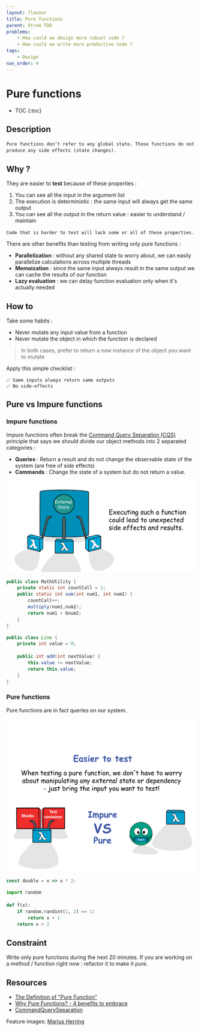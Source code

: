 ```yaml
---
layout: flavour
title: Pure functions
parent: Xtrem TDD
problems:
    - How could we design more robust code ?
    - How could we write more predictive code ?
tags: 
    - Design
nav_order: 4
---
```

# Pure functions
- TOC
{:toc}

## Description
`Pure functions don’t refer to any global state. Those functions do not produce any side effects (state changes).`

## Why ?
They are easier to **test** because of these properties :
1. You can see all the input in the argument list
2. The execution is deterministic : the same input will always get the same output
3. You can see all the output in the return value : easier to understand / maintain

`Code that is harder to test will lack some or all of these properties.`

There are other benefits than testing from writing only pure functions :
- **Parallelization** : without any shared state to worry about, we can easily parallelize calculations across multiple threads
- **Memoization** : since the same input always result in the same output we can cache the results of our function
- **Lazy evaluation** : we can delay function evaluation only when it's actually needed

## How to
Take some habits :
- Never mutate any input value from a function
- Never mutate the object in which the function is declared
> In both cases, prefer to return a new instance of the object you want to mutate

Apply this simple checklist :

```text
✅ Same inputs always return same outputs
✅ No side-effects
```

## Pure vs Impure functions
### Impure functions
Impure functions often break the [Command Query Separation (CQS)](https://martinfowler.com/bliki/CommandQuerySeparation.html) principle that says we should divide our object methods into 2 separated categories :
- **Queries** : Return a result and do not change the observable state of the system (are free of side effects)
- **Commands** : Change the state of a system but do not return a value.

![Impure function](img/impure-function.gif)

```java
public class MathUtility {
    private static int countCall = 1;
    public static int sum(int num1, int num2) {
        countCall++;
        multiply(num1,num2);
        return num1 + bnum2;
    }
}
```

```java
public class Line {
    private int value = 0;

    public int add(int nextValue) {
        this.value += nextValue;
        return this.value;
    }
}
```

### Pure functions
Pure functions are in fact queries on our system.

![Pure function and test](img/pure-functions-tests.png)

```javascript
const double = x => x * 2;
```

```python
import random

def f(x):
    if random.randint(1, 2) == 1:
        return x + 1
    return x + 2
```

## Constraint
Write only pure functions during the next 20 minutes.
If you are working on a method / function right now : refactor it to make it pure.

## Resources
- [The Definition of "Pure Function"](https://alvinalexander.com/scala/fp-book/definition-of-pure-function/)
- [Why Pure Functions? - 4 benefits to embrace](https://www.deadcoderising.com/2017-06-13-why-pure-functions-4-benefits-to-embrace-2/)
- [CommandQuerySeparation](https://martinfowler.com/bliki/CommandQuerySeparation.html)

Feature images: [Marius Herring](https://www.deadcoderising.com/2017-06-13-why-pure-functions-4-benefits-to-embrace-2/)